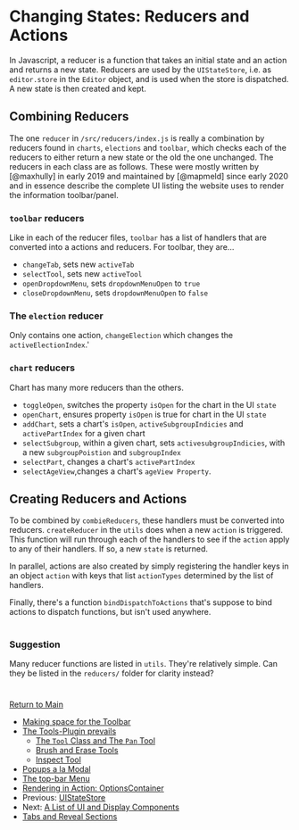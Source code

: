 # Changing States: Reducers and Actions

In Javascript, a reducer is a function that takes an initial state and an action
and returns a new state. Reducers are used by the `UIStateStore`, i.e.
as `editor.store` in the `Editor` object, and is used when the store is dispatched.
A new state is then created and kept. 

## Combining Reducers

The one `reducer` in `/src/reducers/index.js` is really a combination by reducers
found in `charts`, `elections` and `toolbar`, which checks each of the reducers
to either return a new state or the old the one unchanged. The reducers in each
class are as follows. These were mostly written by [@maxhully] in early 2019 and
maintained by [@mapmeld] since early 2020 and in essence describe the complete
UI listing the website uses to render the information toolbar/panel. 

### `toolbar` reducers 
Like in each of the reducer files, `toolbar` has a list of handlers that are converted
into a actions and reducers. For toolbar, they are...
- `changeTab`, sets new `activeTab`
- `selectTool`, sets new `activeTool`
- `openDropdownMenu`, sets `dropdownMenuOpen` to `true`
- `closeDropdownMenu`, sets `dropdownMenuOpen` to `false`

### The `election` reducer
Only contains one action, `changeElection` which changes the `activeElectionIndex`.'

### `chart` reducers
Chart has many more reducers than the others. 
- `toggleOpen`, switches the property `isOpen` for the chart in the UI `state`
- `openChart`, ensures property `isOpen` is true for chart in the UI `state`
- `addChart`, sets a chart's `isOpen`, `activeSubgroupIndicies` and `activePartIndex` for a given chart
- `selectSubgroup`, within a given chart, sets `activesubgroupIndicies`, with a new `subgroupPoistion` and `subgroupIndex` 
- `selectPart`, changes a chart's `activePartIndex`
- `selectAgeView`,changes a chart's `ageView Property`.

## Creating Reducers and Actions

To be combined by `combieReducers`, these handlers must be converted into reducers.
`createReducer` in the `utils` does when a new `action` is triggered. This function
will run through each of the handlers to see if the `action` apply to any of their
handlers. If so, a new `state` is returned. 

In parallel, actions are also created by simply registering the handler keys in an
object `action` with keys that list `actionTypes` determined by the list of handlers.

Finally, there's a function `bindDispatchToActions` that's suppose to bind actions
to dispatch functions, but isn't used anywhere.

# #

### Suggestion
Many reducer functions are listed in `utils`. They're relatively simple. Can they be
listed in the `reducers/` folder for clarity instead?


# #

[Return to Main](../README.md)
- [Making space for the Toolbar](./toolbar.md)
- [The Tools-Plugin prevails](./toolsplugin.md)
  - [The `Tool` Class and The `Pan` Tool](./tool.md)
  - [Brush and Erase Tools](./BrushEraseTools.md)
  - [Inspect Tool](./inspecttool.md)
- [Popups a la Modal](./modal.md)
- [The top-bar Menu](./topmenu.md)
- [Rendering in Action: OptionsContainer](./optionscontainer.md)
- Previous: [UIStateStore](./uistatestore.md)
- Next: [A List of UI and Display Components](./uicomponents.md)
- [Tabs and Reveal Sections](./sections.md)
